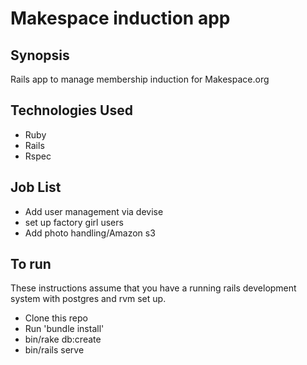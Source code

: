 Makespace induction app
=======================

## Synopsis

Rails app to manage membership induction for Makespace.org

## Technologies Used

- Ruby
- Rails
- Rspec

## Job List

- Add user management via devise
- set up factory girl users
- Add photo handling/Amazon s3

## To run

These instructions assume that you have a running rails development system with postgres and rvm set up.

 - Clone this repo
 - Run 'bundle install'
 - bin/rake db:create
 - bin/rails serve
